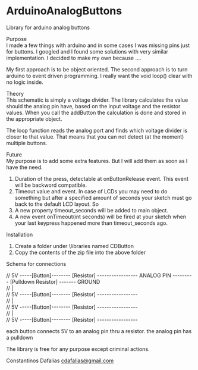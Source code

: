 ArduinoAnalogButtons
====================

Library for arduino analog buttons

Purpose<br>
I made a few things with arduino and in some cases I was missing pins just for buttons. 
I googled and I found some solutions with very similar implementation.
I decided to make my own because ....

My first approach is to be object oriented.
The second approach is to turn arduino to event driven programming. I really want the void loop() clear with no logic
inside.

Theory<br>
This schematic is simply a voltage divider. The library calculates the value should the analog pin have, based on the 
input voltage and the resistor values. When you call the addButton the calculation is done and stored in the appropriate
object.

The loop function reads the analog port and finds which voltage divider is closer to that value.
That means that you can not detect (at the moment) multiple buttons.

Future<br>
My purpose is to add some extra features. But I will add them as soon as I have the need.
1. Duration of the press, detectable at onButtonRelease event. This event will be backword compatible.
2. Timeout value and event. In case of LCDs you may need to do something but after a specified amount of seconds your
sketch must go back to the default LCD layout.
So
1. A new property timeout_seconds will be added to main object.
2. A new event onTimeout(int seconds) will be fired at your sketch when your last keypress happened more than 
timeout_seconds ago.

Installation<br>
1. Create a folder under <arduino home>\libraries named CDButton
2. Copy the contents of the zip file into the above folder


Schema for connections<br>

//    5V -----[Button]-------- [Resistor] ----------------- ANALOG PIN   --------- [Pulldown Resistor] ------- GROUND<br>
//                                                        | <br>
//    5V -----[Button]-------- [Resistor] ----------------- <br>
//                                                        | <br>
//    5V -----[Button]-------- [Resistor] ----------------- <br>
//                                                        | <br>
//    5V -----[Button]-------- [Resistor] ----------------- <br>

each button connects 5V to an analog pin thru a resistor.
the analog pin has a pulldown

The library is free for any purpose except criminal actions.<br>

Constantinos Dafalias
cdafalias@gmail.com